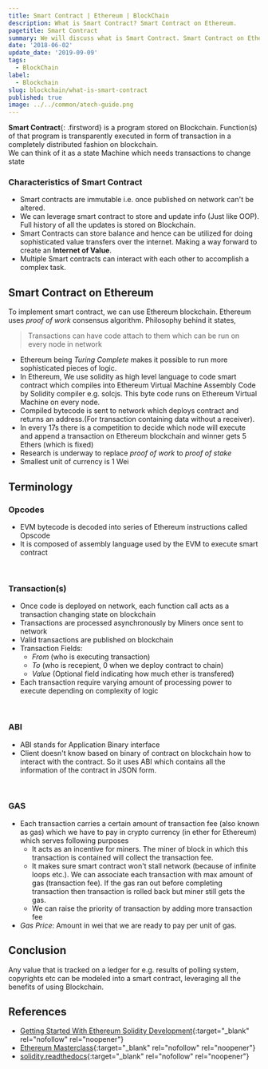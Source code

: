 ```yaml
---
title: Smart Contract | Ethereum | BlockChain
description: What is Smart Contract? Smart Contract on Ethereum.
pagetitle: Smart Contract
summary: We will discuss what is Smart Contract. Smart Contract on Ethereum and related Terminology.
date: '2018-06-02'
update_date: '2019-09-09'
tags:
  - BlockChain
label:
  - Blockchain
slug: blockchain/what-is-smart-contract
published: true
image: ../../common/atech-guide.png
---
```


**Smart Contract**{: .firstword} is a program stored on Blockchain. Function(s) of that program is transparently executed in form of transaction in a completely distributed fashion on blockchain.  
We can think of it as a state Machine which needs transactions to change state

### Characteristics of Smart Contract
- Smart contracts are immutable i.e. once published on network can't be altered.
- We can leverage smart contract to store and update info (Just like OOP). Full history of all the updates is stored on Blockchain.
- Smart Contracts can store balance and hence can be utilized for doing sophisticated value transfers over the internet. Making a way forward to create an **Internet of Value**.
- Multiple Smart contracts can interact with each other to accomplish a complex task.

## Smart Contract on Ethereum
To implement smart contract, we can use Ethereum blockchain. Ethereum uses *proof of work* consensus algorithm. Philosophy behind it states,
> Transactions can have code attach to them which can be run on every node in network

- Ethereum being *Turing Complete* makes it possible to run more sophisticated pieces of logic.
- In Ethereum, We use solidity as high level language to code smart contract which compiles into Ethereum Virtual Machine Assembly Code by Solidity compiler e.g. solcjs. This byte code runs on Ethereum Virtual Machine on every node.
- Compiled bytecode is sent to network which deploys contract and returns an address.(For transaction containing data without a receiver).
- In every 17s there is a competition to decide which node will execute and append a transaction on Ethereum blockchain and winner gets 5 Ethers (which is fixed)
- Research is underway to replace *proof of work* to *proof of stake*
- Smallest unit of currency is 1 Wei

## Terminology
### Opcodes
- EVM bytecode is decoded into series of Ethereum instructions called Opscode
- It is composed of assembly language used by the EVM to execute smart contract

<br/>

### Transaction(s)
- Once code is deployed on network, each function call acts as a transaction changing state on blockchain
- Transactions are processed asynchronously by Miners once sent to network
- Valid transactions are published on blockchain
- Transaction Fields: 
  - *From* (who is executing transaction)
  - *To* (who is recepient, 0 when we deploy contract to chain)
  - *Value* (Optional field indicating how much ether is transfered)
- Each transaction require varying amount of processing power to execute depending on complexity of logic

<br/>

### ABI
- ABI stands for Application Binary interface
- Client doesn't know based on binary of contract on blockchain how to interact with the contract. So it uses ABI which contains all the information of the contract in JSON form.

<br/>

### GAS
- Each transaction carries a certain amount of transaction fee (also known as gas) which we have to pay in crypto currency (in ether for Ethereum) which serves following purposes
  - It acts as an incentive for miners. The miner of block in which this transaction is contained will collect the transaction fee.
  - It makes sure smart contract won't stall network (because of infinite loops etc.). We can associate each transaction with max amount of gas (transaction fee). If the gas ran out before completing transaction then transaction is rolled back but miner still gets the gas.
  - We can raise the priority of transaction by adding more transaction fee
- *Gas Price*: Amount in wei that we are ready to pay per unit of gas.

## Conclusion
Any value that is tracked on a ledger for e.g. results of polling system, copyrights etc can be modeled into a smart contract, leveraging all the benefits of using Blockchain.

## References
- [Getting Started With Ethereum Solidity Development](https://www.udemy.com/course/getting-started-with-ethereum-solidity-development/){:target="_blank" rel="nofollow" rel="noopener"}
- [Ethereum Masterclass](https://www.udemy.com/course/ethereum-masterclass/){:target="_blank" rel="nofollow" rel="noopener"}
- [solidity.readthedocs](https://solidity.readthedocs.io/en/v0.7.4/){:target="_blank" rel="nofollow" rel="noopener"}
